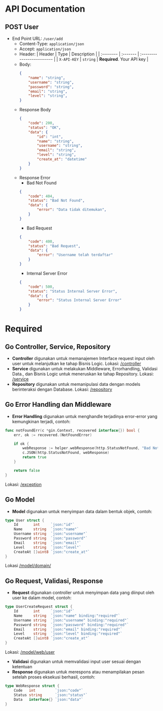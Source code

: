 # API Documentation
## POST User
- End Point URL: `/user/add`
	- Content-Type: `application/json`
	- Accept: `application/json`
	- Header:
		| Header 	| Type     | Description                |
		| :-------- | :------- | :------------------------- |
		| `X-API-KEY` | `string` | **Required**. Your API key |
	- Body:
		```json
		{
			"name": "string",
			"username": "string",
			"password": "string",
			"email": "string",
			"level": "string",
		}
		```
	- Response Body
		```json
		{
			"code": 200,
			"status": "OK",
			"data": {
				"id": "int",
				"name": "string",
				"username": "string",
				"email": "string",
				"level": "string",
				"create_at": "datetime"
			}
		}
		```
	- Response Error
		- Bad Not Found
		```json
		{
			"code": 404,
			"status": "Bad Not Found",
			"data": {
				"error": "Data tidak ditemukan",
			}
		}
		```
		- Bad Request
		```json
		{
			"code": 400,
			"status": "Bad Request",
			"data": {
				"error": "Username telah terdaftar"
			}
		}
		```
		- Internal Server Error
		```json
		{
			"code": 500,
			"status": "Status Internal Server Error",
			"data": {
				"error": "Status Internal Server Error"
			}
		}
		```




# Required
## Go Controller, Service, Repository
- **Controller** digunakan untuk memanajemen Interface request input oleh user untuk melanjutkan ke tahap Bisnis Logic. Lokasi: [/controller](/controller)
- **Service** digunakan untuk melakukan Middleware, Errorhandling, Validasi Data., dan Bisnis Logic untuk meneruskan ke tahap Repository. Lokasi: [/service](/service)
- **Repository** digunakan untuk memanipulasi data dengan models berinteraksi dengan Database. Lokasi: [/repository](/repository)

## Go Error Handling dan Middleware
- **Error Handling** digunakan untuk menghandle terjadinya error-error yang kemungkinan terjadi, contoh:
```go
func notFoundErr(c *gin.Context, recovered interface{}) bool {
	err, ok := recovered.(NotFoundError)

	if ok {
		webResponse := helper.webResponse(http.StatusNotFound, "Bad Not Found", err)
		c.JSON(http.StatusNotFound, webResponse)
		return true
	}

	return false
}
```
Lokasi: [/exception](/exception)

## Go Model
- **Model** digunakan untuk menyimpan data dalam bentuk objek, contoh:
```go
type User struct {
	Id       int     `json:"id"`
	Name     string  `json:"name"`
	Username string  `json:"username"`
	Password string  `json:"password"`
	Email    string  `json:"email"`
	Level    string  `json:"level"`
	CreateAt []uint8 `json:"create_at"`
}
```
Lokasi [/model/domain/](/model/domain/)




## Go Request, Validasi, Response
- **Request** digunakan controller untuk menyimpan data yang diinput oleh user ke dalam model, contoh:
```go
type UserCreateRequest struct {
	Id       int     `json:"id"`
	Name     string  `json:"name" binding:"required"`
	Username string  `json:"username" binding:"required"`
	Password string  `json:"password" binding:"required"`
	Email    string  `json:"email" binding:"required"`
	Level    string  `json:"level" binding:"required"`
	CreateAt []uint8 `json:"create_at"`
}
```
Lokasi: [/model/web/user](/model/web/user)
- **Validasi** digunakan untuk memvalidasi input user sesuai dengan ketentuan
- **Response** digunakan untuk merespons atau menampilakan pesan setelah proses eksekusi berhasil, contoh:
```go
type WebResponse struct {
	Code   int         `json:"code"`
	Status string      `json:"status"`
	Data   interface{} `json:"data"`
}
```

